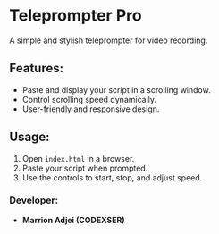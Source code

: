 # Teleprompter Pro

A simple and stylish teleprompter for video recording.

## Features:
- Paste and display your script in a scrolling window.
- Control scrolling speed dynamically.
- User-friendly and responsive design.

## Usage:
1. Open `index.html` in a browser.
2. Paste your script when prompted.
3. Use the controls to start, stop, and adjust speed.

### Developer:
- **Marrion Adjei (CODEXSER)**  
